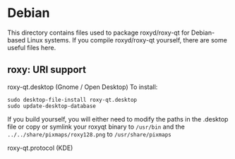 
Debian
====================
This directory contains files used to package roxyd/roxy-qt
for Debian-based Linux systems. If you compile roxyd/roxy-qt yourself, there are some useful files here.

## roxy: URI support ##


roxy-qt.desktop  (Gnome / Open Desktop)
To install:

	sudo desktop-file-install roxy-qt.desktop
	sudo update-desktop-database

If you build yourself, you will either need to modify the paths in
the .desktop file or copy or symlink your roxyqt binary to `/usr/bin`
and the `../../share/pixmaps/roxy128.png` to `/usr/share/pixmaps`

roxy-qt.protocol (KDE)

